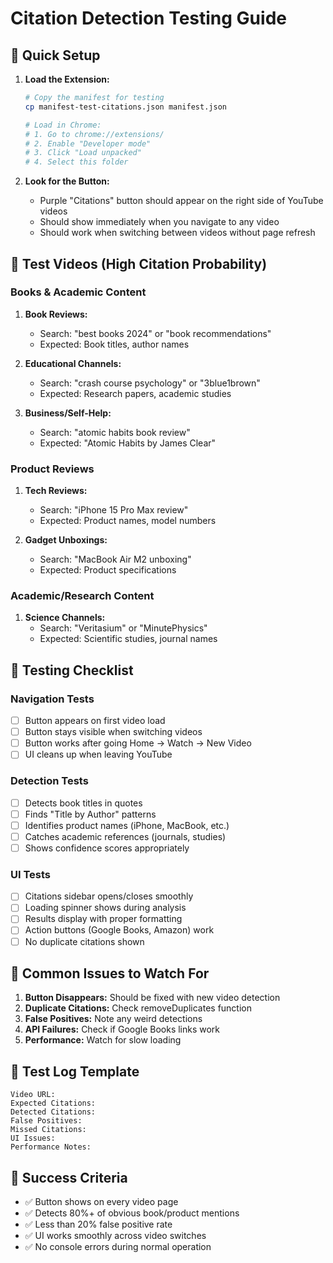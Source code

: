 # Citation Detection Testing Guide

## 🚀 Quick Setup

1. **Load the Extension:**
   ```bash
   # Copy the manifest for testing
   cp manifest-test-citations.json manifest.json
   
   # Load in Chrome: 
   # 1. Go to chrome://extensions/
   # 2. Enable "Developer mode"
   # 3. Click "Load unpacked"
   # 4. Select this folder
   ```

2. **Look for the Button:**
   - Purple "Citations" button should appear on the right side of YouTube videos
   - Should show immediately when you navigate to any video
   - Should work when switching between videos without page refresh

## 🎯 Test Videos (High Citation Probability)

### Books & Academic Content
1. **Book Reviews:**
   - Search: "best books 2024" or "book recommendations"
   - Expected: Book titles, author names
   
2. **Educational Channels:**
   - Search: "crash course psychology" or "3blue1brown"
   - Expected: Research papers, academic studies

3. **Business/Self-Help:**
   - Search: "atomic habits book review" 
   - Expected: "Atomic Habits by James Clear"

### Product Reviews
1. **Tech Reviews:**
   - Search: "iPhone 15 Pro Max review"
   - Expected: Product names, model numbers
   
2. **Gadget Unboxings:**
   - Search: "MacBook Air M2 unboxing"
   - Expected: Product specifications

### Academic/Research Content
1. **Science Channels:**
   - Search: "Veritasium" or "MinutePhysics"
   - Expected: Scientific studies, journal names

## 🧪 Testing Checklist

### Navigation Tests
- [ ] Button appears on first video load
- [ ] Button stays visible when switching videos
- [ ] Button works after going Home → Watch → New Video
- [ ] UI cleans up when leaving YouTube

### Detection Tests
- [ ] Detects book titles in quotes
- [ ] Finds "Title by Author" patterns
- [ ] Identifies product names (iPhone, MacBook, etc.)
- [ ] Catches academic references (journals, studies)
- [ ] Shows confidence scores appropriately

### UI Tests
- [ ] Citations sidebar opens/closes smoothly
- [ ] Loading spinner shows during analysis
- [ ] Results display with proper formatting
- [ ] Action buttons (Google Books, Amazon) work
- [ ] No duplicate citations shown

## 🐛 Common Issues to Watch For

1. **Button Disappears:** Should be fixed with new video detection
2. **Duplicate Citations:** Check removeDuplicates function
3. **False Positives:** Note any weird detections
4. **API Failures:** Check if Google Books links work
5. **Performance:** Watch for slow loading

## 📝 Test Log Template

```
Video URL: 
Expected Citations: 
Detected Citations: 
False Positives: 
Missed Citations: 
UI Issues: 
Performance Notes: 
```

## 🎉 Success Criteria

- ✅ Button shows on every video page
- ✅ Detects 80%+ of obvious book/product mentions  
- ✅ Less than 20% false positive rate
- ✅ UI works smoothly across video switches
- ✅ No console errors during normal operation 